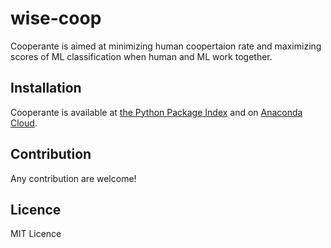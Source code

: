 # wise-coop

Cooperante is aimed at minimizing human coopertaion rate and maximizing scores of ML classification when human and ML work together.


## Installation
Cooperante is available at [the Python Package Index](http://pypi.org/project/cooperante/) and on [Anaconda Cloud](http://anaconda.org/conda-forge/cooperante).




## Contribution
Any contribution are welcome!

## Licence
MIT Licence
